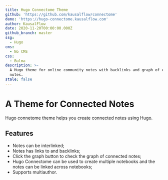 ```yaml
---
title: Hugo Connectome Theme
github: 'https://github.com/kausalflow/connectome'
demo: 'https://hugo-connectome.kausalflow.com'
author: KausalFlow
date: 2020-11-20T00:00:00.000Z
github_branch: master
ssg:
  - Hugo
cms:
  - No CMS
css:
  - Bulma
description: >-
  A Hugo theme for online community notes with backlinks and graph of connected
  notes.
stale: false
---
```


# A Theme for Connected Notes

Hugo connetome theme helps you create connected notes using Hugo.

## Features

* Notes can be interlinked;
* Notes has links to and backlinks;
* Click the graph button to check the graph of connected notes;
* Hugo Connectome can be used to create multiple notebooks and the notes can be linked across notebooks;
* Supports multiauthor.
